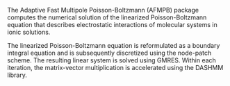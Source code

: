 The Adaptive Fast Multipole Poisson-Boltzmann (AFMPB) package computes the 
numerical solution of the linearized Poisson-Boltzmann equation that 
describes electrostatic interactions of molecular systems in ionic solutions. 

The linearized Poisson-Boltzmann equation is reformulated as a boundary 
integral equation and is subsequently discretized using the node-patch scheme. 
The resulting linear system is solved using GMRES. Within each iteration, the 
matrix-vector multiplication is accelerated using the DASHMM library. 



